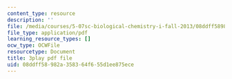 ```yaml
---
content_type: resource
description: ''
file: /media/courses/5-07sc-biological-chemistry-i-fall-2013/08ddff58982a358364f655d1ee875ece_VVOazB6_D3Q.pdf
file_type: application/pdf
learning_resource_types: []
ocw_type: OCWFile
resourcetype: Document
title: 3play pdf file
uid: 08ddff58-982a-3583-64f6-55d1ee875ece
---
```

